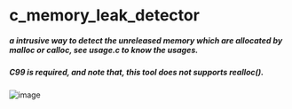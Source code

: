 # c_memory_leak_detector
##### a intrusive way to detect the unreleased memory which are allocated by malloc or calloc, see usage.c to know the usages.
##### C99 is required, and note that, this tool does not supports realloc().
![image](https://github.com/user-attachments/assets/d3186a87-58b9-4333-90fa-4bf50a37807e)

